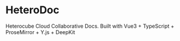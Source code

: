 # HeteroDoc

Heterocube Cloud Collaborative Docs.
Built with Vue3 + TypeScript + ProseMirror + Y.js + DeepKit